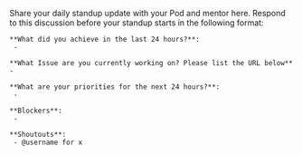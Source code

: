 Share your daily standup update with your Pod and mentor here. Respond to this
discussion before your standup starts in the following format:

```
**What did you achieve in the last 24 hours?**:
 - 

**What Issue are you currently working on? Please list the URL below**
- 

**What are your priorities for the next 24 hours?**:
 - 

**Blockers**:
 -

**Shoutouts**:
 - @username for x
```

